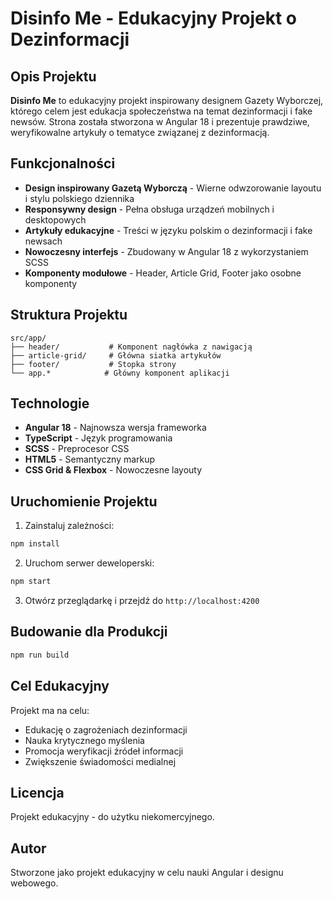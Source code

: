 # Disinfo Me - Edukacyjny Projekt o Dezinformacji

## Opis Projektu

**Disinfo Me** to edukacyjny projekt inspirowany designem Gazety Wyborczej, którego celem jest edukacja społeczeństwa na temat dezinformacji i fake newsów. Strona została stworzona w Angular 18 i prezentuje prawdziwe, weryfikowalne artykuły o tematyce związanej z dezinformacją.

## Funkcjonalności

- **Design inspirowany Gazetą Wyborczą** - Wierne odwzorowanie layoutu i stylu polskiego dziennika
- **Responsywny design** - Pełna obsługa urządzeń mobilnych i desktopowych
- **Artykuły edukacyjne** - Treści w języku polskim o dezinformacji i fake newsach
- **Nowoczesny interfejs** - Zbudowany w Angular 18 z wykorzystaniem SCSS
- **Komponenty modułowe** - Header, Article Grid, Footer jako osobne komponenty

## Struktura Projektu

```
src/app/
├── header/           # Komponent nagłówka z nawigacją
├── article-grid/     # Główna siatka artykułów
├── footer/           # Stopka strony
└── app.*            # Główny komponent aplikacji
```

## Technologie

- **Angular 18** - Najnowsza wersja frameworka
- **TypeScript** - Język programowania
- **SCSS** - Preprocesor CSS
- **HTML5** - Semantyczny markup
- **CSS Grid & Flexbox** - Nowoczesne layouty

## Uruchomienie Projektu

1. Zainstaluj zależności:
```bash
npm install
```

2. Uruchom serwer deweloperski:
```bash
npm start
```

3. Otwórz przeglądarkę i przejdź do `http://localhost:4200`

## Budowanie dla Produkcji

```bash
npm run build
```

## Cel Edukacyjny

Projekt ma na celu:
- Edukację o zagrożeniach dezinformacji
- Nauka krytycznego myślenia
- Promocja weryfikacji źródeł informacji
- Zwiększenie świadomości medialnej

## Licencja

Projekt edukacyjny - do użytku niekomercyjnego.

## Autor

Stworzone jako projekt edukacyjny w celu nauki Angular i designu webowego.